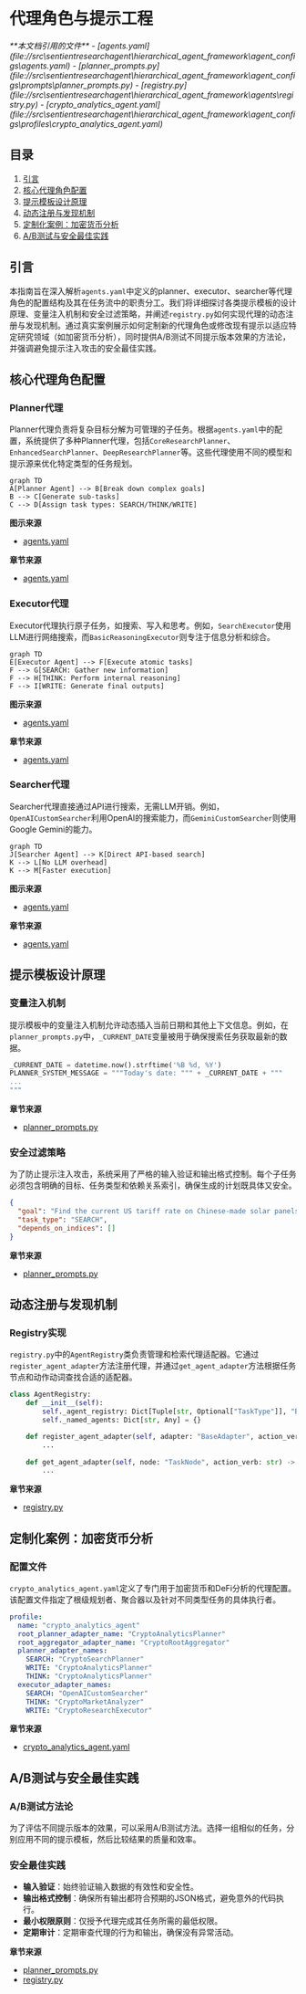 # 代理角色与提示工程

<cite>
**本文档引用的文件**
- [agents.yaml](file://src\sentientresearchagent\hierarchical_agent_framework\agent_configs\agents.yaml)
- [planner_prompts.py](file://src\sentientresearchagent\hierarchical_agent_framework\agent_configs\prompts\planner_prompts.py)
- [registry.py](file://src\sentientresearchagent\hierarchical_agent_framework\agents\registry.py)
- [crypto_analytics_agent.yaml](file://src\sentientresearchagent\hierarchical_agent_framework\agent_configs\profiles\crypto_analytics_agent.yaml)
</cite>

## 目录
1. [引言](#引言)
2. [核心代理角色配置](#核心代理角色配置)
3. [提示模板设计原理](#提示模板设计原理)
4. [动态注册与发现机制](#动态注册与发现机制)
5. [定制化案例：加密货币分析](#定制化案例：加密货币分析)
6. [A/B测试与安全最佳实践](#ab测试与安全最佳实践)

## 引言
本指南旨在深入解析`agents.yaml`中定义的planner、executor、searcher等代理角色的配置结构及其在任务流中的职责分工。我们将详细探讨各类提示模板的设计原理、变量注入机制和安全过滤策略，并阐述`registry.py`如何实现代理的动态注册与发现机制。通过真实案例展示如何定制新的代理角色或修改现有提示以适应特定研究领域（如加密货币分析），同时提供A/B测试不同提示版本效果的方法论，并强调避免提示注入攻击的安全最佳实践。

## 核心代理角色配置

### Planner代理
Planner代理负责将复杂目标分解为可管理的子任务。根据`agents.yaml`中的配置，系统提供了多种Planner代理，包括`CoreResearchPlanner`、`EnhancedSearchPlanner`、`DeepResearchPlanner`等。这些代理使用不同的模型和提示源来优化特定类型的任务规划。

```mermaid
graph TD
A[Planner Agent] --> B[Break down complex goals]
B --> C[Generate sub-tasks]
C --> D[Assign task types: SEARCH/THINK/WRITE]
```

**图示来源**
- [agents.yaml](file://src\sentientresearchagent\hierarchical_agent_framework\agent_configs\agents.yaml#L1-L587)

**章节来源**
- [agents.yaml](file://src\sentientresearchagent\hierarchical_agent_framework\agent_configs\agents.yaml#L1-L587)

### Executor代理
Executor代理执行原子任务，如搜索、写入和思考。例如，`SearchExecutor`使用LLM进行网络搜索，而`BasicReasoningExecutor`则专注于信息分析和综合。

```mermaid
graph TD
E[Executor Agent] --> F[Execute atomic tasks]
F --> G[SEARCH: Gather new information]
F --> H[THINK: Perform internal reasoning]
F --> I[WRITE: Generate final outputs]
```

**图示来源**
- [agents.yaml](file://src\sentientresearchagent\hierarchical_agent_framework\agent_configs\agents.yaml#L1-L587)

**章节来源**
- [agents.yaml](file://src\sentientresearchagent\hierarchical_agent_framework\agent_configs\agents.yaml#L1-L587)

### Searcher代理
Searcher代理直接通过API进行搜索，无需LLM开销。例如，`OpenAICustomSearcher`利用OpenAI的搜索能力，而`GeminiCustomSearcher`则使用Google Gemini的能力。

```mermaid
graph TD
J[Searcher Agent] --> K[Direct API-based search]
K --> L[No LLM overhead]
K --> M[Faster execution]
```

**图示来源**
- [agents.yaml](file://src\sentientresearchagent\hierarchical_agent_framework\agent_configs\agents.yaml#L1-L587)

**章节来源**
- [agents.yaml](file://src\sentientresearchagent\hierarchical_agent_framework\agent_configs\agents.yaml#L1-L587)

## 提示模板设计原理

### 变量注入机制
提示模板中的变量注入机制允许动态插入当前日期和其他上下文信息。例如，在`planner_prompts.py`中，`_CURRENT_DATE`变量被用于确保搜索任务获取最新的数据。

```python
_CURRENT_DATE = datetime.now().strftime('%B %d, %Y')
PLANNER_SYSTEM_MESSAGE = """Today's date: """ + _CURRENT_DATE + """
...
"""
```

**章节来源**
- [planner_prompts.py](file://src\sentientresearchagent\hierarchical_agent_framework\agent_configs\prompts\planner_prompts.py#L0-L799)

### 安全过滤策略
为了防止提示注入攻击，系统采用了严格的输入验证和输出格式控制。每个子任务必须包含明确的目标、任务类型和依赖关系索引，确保生成的计划既具体又安全。

```json
{
  "goal": "Find the current US tariff rate on Chinese-made solar panels",
  "task_type": "SEARCH",
  "depends_on_indices": []
}
```

**章节来源**
- [planner_prompts.py](file://src\sentientresearchagent\hierarchical_agent_framework\agent_configs\prompts\planner_prompts.py#L0-L799)

## 动态注册与发现机制

### Registry实现
`registry.py`中的`AgentRegistry`类负责管理和检索代理适配器。它通过`register_agent_adapter`方法注册代理，并通过`get_agent_adapter`方法根据任务节点和动作动词查找合适的适配器。

```python
class AgentRegistry:
    def __init__(self):
        self._agent_registry: Dict[Tuple[str, Optional["TaskType"]], "BaseAdapter"] = {}
        self._named_agents: Dict[str, Any] = {}

    def register_agent_adapter(self, adapter: "BaseAdapter", action_verb: Optional[str] = None, task_type: Optional["TaskType"] = None, name: Optional[str] = None):
        ...
    
    def get_agent_adapter(self, node: "TaskNode", action_verb: str) -> Optional["BaseAdapter"]:
        ...
```

**章节来源**
- [registry.py](file://src\sentientresearchagent\hierarchical_agent_framework\agents\registry.py#L7-L145)

## 定制化案例：加密货币分析

### 配置文件
`crypto_analytics_agent.yaml`定义了专门用于加密货币和DeFi分析的代理配置。该配置文件指定了根级规划者、聚合器以及针对不同类型任务的具体执行者。

```yaml
profile:
  name: "crypto_analytics_agent"
  root_planner_adapter_name: "CryptoAnalyticsPlanner"
  root_aggregator_adapter_name: "CryptoRootAggregator"
  planner_adapter_names:
    SEARCH: "CryptoSearchPlanner"
    WRITE: "CryptoAnalyticsPlanner"
    THINK: "CryptoAnalyticsPlanner"
  executor_adapter_names:
    SEARCH: "OpenAICustomSearcher"
    THINK: "CryptoMarketAnalyzer"
    WRITE: "CryptoResearchExecutor"
```

**章节来源**
- [crypto_analytics_agent.yaml](file://src\sentientresearchagent\hierarchical_agent_framework\agent_configs\profiles\crypto_analytics_agent.yaml#L0-L70)

## A/B测试与安全最佳实践

### A/B测试方法论
为了评估不同提示版本的效果，可以采用A/B测试方法。选择一组相似的任务，分别应用不同的提示模板，然后比较结果的质量和效率。

### 安全最佳实践
- **输入验证**：始终验证输入数据的有效性和安全性。
- **输出格式控制**：确保所有输出都符合预期的JSON格式，避免意外的代码执行。
- **最小权限原则**：仅授予代理完成其任务所需的最低权限。
- **定期审计**：定期审查代理的行为和输出，确保没有异常活动。

**章节来源**
- [planner_prompts.py](file://src\sentientresearchagent\hierarchical_agent_framework\agent_configs\prompts\planner_prompts.py#L0-L799)
- [registry.py](file://src\sentientresearchagent\hierarchical_agent_framework\agents\registry.py#L7-L145)